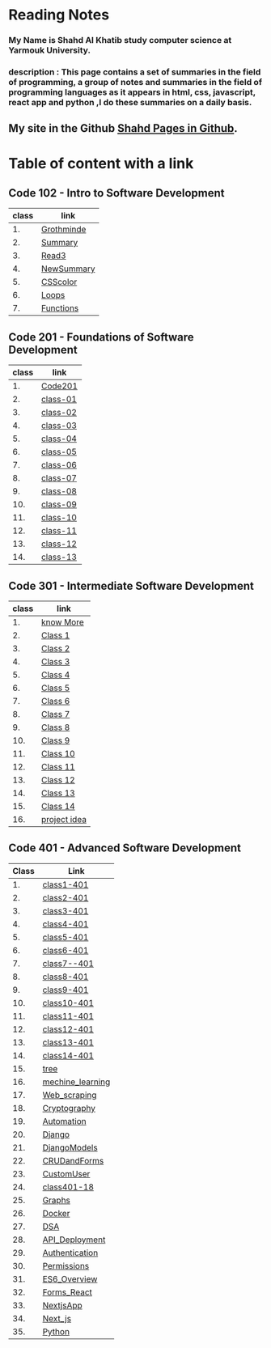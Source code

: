 # Reading Notes

###  My Name is Shahd Al Khatib study computer science at Yarmouk University.

### description : This page contains a set of summaries in the field of programming, a group of notes and summaries in the field of programming languages ​​as it appears in html, css, javascript, react app and python ,I do these summaries on a daily basis.

## My  site in the Github  [Shahd Pages in Github]( https://github.com/shahd1995913).

# Table of  content with a link 


## Code 102 - Intro to Software Development


| class | link |
| --- | --- |
| 1.  | [Grothminde](Growthmindset) |
| 2.  | [Summary](summarizes) |
| 3.  | [Read3](read3) |
| 4.  | [NewSummary](NewSummary) |
| 5.  | [CSScolor](CSScolor) |
| 6.  | [Loops](Loops) |
| 7.  | [Functions](Functions) |




## Code 201 - Foundations of Software Development

| class | link |
| --- | --- |
| 1.  | [Code201](Code201) |
| 2.  | [class-01](class-01)  |
| 3.  |  [class-02](class-02)  |
| 4.  | [class-03](class-03)  |
| 5.  | [class-04](class-04)  |
| 6.  |[class-05](class-05)  |
| 7.  | [class-06](class-06)  |
| 8.  | [class-07](class-07) |
| 9.  | [class-08](class-08)  |
| 10.  | [class-09](class-09)  |
| 11.  | [class-10](class-10)  |
| 12.  | [class-11](class-11)  |
| 13.  |[class-12](class-12)  |
| 14.  | [class-13](class-13)  |





## Code 301 - Intermediate Software Development

| class | link |
| --- | --- |
| 1.  | [know More](knowMore301) |
| 2.  | [Class 1 ](class-1-301)  |
| 3.  | [Class 2 ](class-2-301)  |
| 4.  | [Class 3 ](class-3-301)  |
| 5.  | [Class 4 ](class-4-301)  |
| 6.  | [Class 5 ](class-5-301)  |
| 7.  | [Class 6 ](class-6-301)  |
| 8.  | [Class 7 ](class-7-301)  |
| 9.  | [Class 8 ](class-8-301)  |
| 10. | [Class 9 ](class-9-301)  |
| 11. | [Class 10 ](class-10-301)|
| 12. | [Class 11 ](class-11-301)|
| 13. | [Class 12 ](class-12-301)|
| 14. | [Class 13 ](class-13-301)|
| 15. | [Class 14 ](class-14-301)|
| 16. | [project idea ](project)|

## Code 401 - Advanced Software Development

| Class | Link |
| ---   | ---  |
| 1.  | [class1-401](class1-401) |
| 2.  | [class2-401](class2-401) |
| 3.  | [class3-401](class3-401) |
| 4.  | [class4-401](class4-401) |
| 5.  | [class5-401](class5-401) |
| 6.  | [class6-401](class6-401) |
| 7.  | [class7--401](class7--401)|
| 8.  | [class8-401](class7-401) |
| 9.  | [class9-401](class9-401) |
| 10.  | [class10-401](class10-401) |
| 11.  | [class11-401](class11-401) |
| 12.  | [class12-401](class12-401) |
| 13.  | [class13-401](class13-401) |
| 14.  | [class14-401](class14-401) |
| 15.  | [tree](tree) |
| 16.  | [mechine_learning](mechine_learning) |
| 17.  | [Web_scraping](Web_scraping) |
| 18.  | [Cryptography](Cryptography) |
| 19.  | [Automation](Automation) |
| 20.  | [Django](Django) |
| 21.  | [DjangoModels](DjangoModels) |
| 22.  | [CRUDandForms](CRUDandForms) |
| 23.  | [CustomUser](CustomUser) |
| 24.  | [class401-18](class401-18) |
| 25.  | [Graphs](Graphs) |
| 26.  | [Docker](Docker) |
| 27.  | [DSA](DSA) |
| 28.  | [API_Deployment](API_Deployment) |
| 29.  | [Authentication](Authentication) |
| 30.  | [Permissions](Permissions) |
| 31.  | [ES6_Overview](ES6_Overview) |
| 32.  | [Forms_React](Forms_React) |
| 33.  | [NextjsApp](NextjsApp) |
| 34.  | [Next_js](Next_js) |
| 35.  | [Python](Python) |



